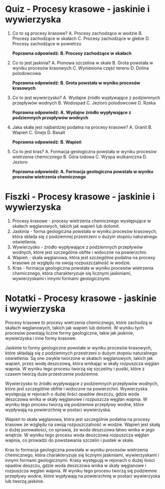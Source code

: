  # Quiz - Procesy krasowe - jaskinie i wywierzyska

1. Co to są procesy krasowe?
   A. Procesy zachodzące w wodzie
   B. Procesy zachodzące w skałach
   C. Procesy zachodzące w glebie
   D. Procesy zachodzące w powietrzu

   **Poprawna odpowiedź: B. Procesy zachodzące w skałach**

2. Co to jest jaskinia?
   A. Pionowa szczelina w skale
   B. Grota powstała w wyniku procesów krasowych
   C. Wyniesiona część terenu
   D. Dolina polodowcowa

   **Poprawna odpowiedź: B. Grota powstała w wyniku procesów krasowych**

3. Co to jest wywierzysko?
   A. Wydajne źródło wypływające z podziemnych przepływów wodnych
   B. Wodospad
   C. Jezioro polodowcowe
   D. Rzeka

   **Poprawna odpowiedź: A. Wydajne źródło wypływające z podziemnych przepływów wodnych**

4. Jaka skała jest najbardziej podatna na procesy krasowe?
   A. Granit
   B. Wapień
   C. Gnejs
   D. Basalt

   **Poprawna odpowiedź: B. Wapień**

5. Co to jest kras?
   A. Formacja geologiczna powstała w wyniku procesów wietrzenia chemicznego
   B. Góra lodowa
   C. Wyspa wulkaniczna
   D. Jezioro

   **Poprawna odpowiedź: A. Formacja geologiczna powstała w wyniku procesów wietrzenia chemicznego**

# Fiszki - Procesy krasowe - jaskinie i wywierzyska

1. Procesy krasowe - procesy wietrzenia chemicznego występujące w skałach węglanowych, takich jak wapień lub dolomit.
2. Jaskinia - forma geologiczna powstała w wyniku procesów krasowych, która składa się z podziemnej przestrzeni o dużym stopniu naturalnego oświetlenia.
3. Wywierzysko - źródło wypływające z podziemnych przepływów wodnych, które jest szczególnie obfite i widoczne na powierzchni.
4. Wapień - skała węglanowa, która jest szczególnie podatna na procesy krasowe ze względu na swoją rozpuszczalność w wodzie.
5. Kras - formacja geologiczna powstała w wyniku procesów wietrzenia chemicznego, która charakteryzuje się licznymi jaskiniami, wywierzyskami i innymi formami geologicznymi.

# Notatki - Procesy krasowe - jaskinie i wywierzyska

Procesy krasowe to procesy wietrzenia chemicznego, które zachodzą w skałach węglanowych, takich jak wapień lub dolomit. W wyniku tych procesów powstają liczne formy geologiczne, takie jak jaskinie, wywierzyska i inne formy krasowe.

Jaskinie to formy geologiczne powstałe w wyniku procesów krasowych, które składają się z podziemnych przestrzeni o dużym stopniu naturalnego oświetlenia. Są one zwykle tworzone w skałach węglanowych, takich jak wapień, przez wodę deszczową, która wnikając w skały rozpuszcza węglan wapnia. W wyniku tego procesu tworzą się szczeliny i pustki, które z czasem tworzą duże przestrzenie podziemne.

Wywierzysko to źródło wypływające z podziemnych przepływów wodnych, które jest szczególnie obfite i widoczne na powierzchni. Wywierzyska występują w rejonach o dużej ilości opadów deszczu, gdzie woda deszczowa wnika w skały węglanowe i rozpuszcza węglan wapnia. W wyniku tego procesu tworzą się podziemne przepływy wodne, które wypływają na powierzchnię w postaci wywierzyska.

Wapień to skała węglanowa, która jest szczególnie podatna na procesy krasowe ze względu na swoją rozpuszczalność w wodzie. Wapień jest skałą o dużej porowatości, co sprawia, że woda deszczowa łatwo wnika w jego wnętrze. W wyniku tego procesu woda deszczowa rozpuszcza węglan wapnia, co prowadzi do powstawania szczelin i pustek w skale.

Kras to formacja geologiczna powstała w wyniku procesów wietrzenia chemicznego, która charakteryzuje się licznymi jaskiniami, wywierzyskami i innymi formami geologicznymi. Krasy występują w rejonach o dużej ilości opadów deszczu, gdzie woda deszczowa wnika w skały węglanowe i rozpuszcza węglan wapnia. W wyniku tego procesu tworzą się podziemne przepływy wodne, które wypływają na powierzchnię w postaci wywierzyska lub tworzą jaskinie.